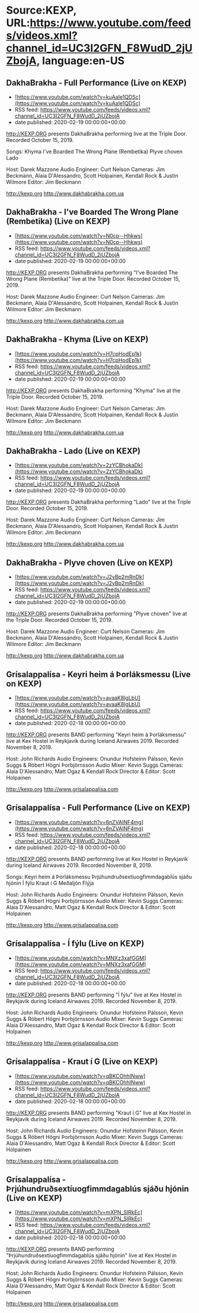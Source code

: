 # Source:KEXP, URL:https://www.youtube.com/feeds/videos.xml?channel_id=UC3I2GFN_F8WudD_2jUZbojA, language:en-US

## DakhaBrakha - Full Performance (Live on KEXP)
 - [https://www.youtube.com/watch?v=kuAaIe1QDSc](https://www.youtube.com/watch?v=kuAaIe1QDSc)
 - RSS feed: https://www.youtube.com/feeds/videos.xml?channel_id=UC3I2GFN_F8WudD_2jUZbojA
 - date published: 2020-02-19 00:00:00+00:00

http://KEXP.ORG presents DakhaBrakha performing live at the Triple Door. Recorded October 15, 2019.

Songs:
Khyma
I've Boarded The Wrong Plane (Rembetika)
Plyve choven
Lado

Host: Darek Mazzone
Audio Engineer: Curt Nelson
Cameras: Jim Beckmann, Alaia D'Alessandro, Scott Holpainen, Kendall Rock & Justin Wilmore
Editor: Jim Beckmann

http://kexp.org
http://www.dakhabrakha.com.ua

## DakhaBrakha - I've Boarded The Wrong Plane (Rembetika) (Live on KEXP)
 - [https://www.youtube.com/watch?v=N0cp--Hhkws](https://www.youtube.com/watch?v=N0cp--Hhkws)
 - RSS feed: https://www.youtube.com/feeds/videos.xml?channel_id=UC3I2GFN_F8WudD_2jUZbojA
 - date published: 2020-02-19 00:00:00+00:00

http://KEXP.ORG presents DakhaBrakha performing "I've Boarded The Wrong Plane (Rembetika)" live at the Triple Door. Recorded October 15, 2019.

Host: Darek Mazzone
Audio Engineer: Curt Nelson
Cameras: Jim Beckmann, Alaia D'Alessandro, Scott Holpainen, Kendall Rock & Justin Wilmore
Editor: Jim Beckmann

http://kexp.org
http://www.dakhabrakha.com.ua

## DakhaBrakha - Khyma (Live on KEXP)
 - [https://www.youtube.com/watch?v=H7cpHodEp1k](https://www.youtube.com/watch?v=H7cpHodEp1k)
 - RSS feed: https://www.youtube.com/feeds/videos.xml?channel_id=UC3I2GFN_F8WudD_2jUZbojA
 - date published: 2020-02-19 00:00:00+00:00

http://KEXP.ORG presents DakhaBrakha performing "Khyma" live at the Triple Door. Recorded October 15, 2019.

Host: Darek Mazzone
Audio Engineer: Curt Nelson
Cameras: Jim Beckmann, Alaia D'Alessandro, Scott Holpainen, Kendall Rock & Justin Wilmore
Editor: Jim Beckmann

http://kexp.org
http://www.dakhabrakha.com.ua

## DakhaBrakha - Lado (Live on KEXP)
 - [https://www.youtube.com/watch?v=2zYCBhokaDk](https://www.youtube.com/watch?v=2zYCBhokaDk)
 - RSS feed: https://www.youtube.com/feeds/videos.xml?channel_id=UC3I2GFN_F8WudD_2jUZbojA
 - date published: 2020-02-19 00:00:00+00:00

http://KEXP.ORG presents DakhaBrakha performing "Lado" live at the Triple Door. Recorded October 15, 2019.

Host: Darek Mazzone
Audio Engineer: Curt Nelson
Cameras: Jim Beckmann, Alaia D'Alessandro, Scott Holpainen, Kendall Rock & Justin Wilmore
Editor: Jim Beckmann

http://kexp.org
http://www.dakhabrakha.com.ua

## DakhaBrakha - Plyve choven (Live on KEXP)
 - [https://www.youtube.com/watch?v=J2vBp2mRnDk](https://www.youtube.com/watch?v=J2vBp2mRnDk)
 - RSS feed: https://www.youtube.com/feeds/videos.xml?channel_id=UC3I2GFN_F8WudD_2jUZbojA
 - date published: 2020-02-19 00:00:00+00:00

http://KEXP.ORG presents DakhaBrakha performing "Plyve choven" live at the Triple Door. Recorded October 15, 2019.

Host: Darek Mazzone
Audio Engineer: Curt Nelson
Cameras: Jim Beckmann, Alaia D'Alessandro, Scott Holpainen, Kendall Rock & Justin Wilmore
Editor: Jim Beckmann

http://kexp.org
http://www.dakhabrakha.com.ua

## Grísalappalísa -  Keyri heim á Þorláksmessu (Live on KEXP)
 - [https://www.youtube.com/watch?v=avaaK8lgLbU](https://www.youtube.com/watch?v=avaaK8lgLbU)
 - RSS feed: https://www.youtube.com/feeds/videos.xml?channel_id=UC3I2GFN_F8WudD_2jUZbojA
 - date published: 2020-02-18 00:00:00+00:00

http://KEXP.ORG presents BAND performing "Keyri heim á Þorláksmessu" live at Kex Hostel in Reykjavik during Iceland Airwaves 2019. Recorded November 8, 2019.

Host: John Richards
Audio Engineers: Onundur Hofsteinn Pálsson, Kevin Suggs & Róbert Högni Þorbjörnsson
Audio Mixer:  Kevin Suggs
Cameras: Alaia D'Alessandro, Matt Ogaz & Kendall Rock
Director & Editor: Scott Holpainen

http://kexp.org
http://www.grisalappalisa.com

## Grísalappalísa - Full Performance (Live on KEXP)
 - [https://www.youtube.com/watch?v=6nZVAlNF4mg](https://www.youtube.com/watch?v=6nZVAlNF4mg)
 - RSS feed: https://www.youtube.com/feeds/videos.xml?channel_id=UC3I2GFN_F8WudD_2jUZbojA
 - date published: 2020-02-18 00:00:00+00:00

http://KEXP.ORG presents BAND performing live at Kex Hostel in Reykjavik during Iceland Airwaves 2019. Recorded November 8, 2019.

Songs:
Keyri heim á Þorláksmessu
Þrjúhundruðsextíuogfimmdagablús sjáðu hjónin
Í fýlu
Kraut í G
Meðaljón
Flýja

Host: John Richards
Audio Engineers: Onundur Hofsteinn Pálsson, Kevin Suggs & Róbert Högni Þorbjörnsson
Audio Mixer:  Kevin Suggs
Cameras: Alaia D'Alessandro, Matt Ogaz & Kendall Rock
Director & Editor: Scott Holpainen

http://kexp.org
http://www.grisalappalisa.com

## Grísalappalísa - Í fýlu (Live on KEXP)
 - [https://www.youtube.com/watch?v=MNXz3xafGGM](https://www.youtube.com/watch?v=MNXz3xafGGM)
 - RSS feed: https://www.youtube.com/feeds/videos.xml?channel_id=UC3I2GFN_F8WudD_2jUZbojA
 - date published: 2020-02-18 00:00:00+00:00

http://KEXP.ORG presents BAND performing "Í fýlu" live at Kex Hostel in Reykjavik during Iceland Airwaves 2019. Recorded November 8, 2019.

Host: John Richards
Audio Engineers: Onundur Hofsteinn Pálsson, Kevin Suggs & Róbert Högni Þorbjörnsson
Audio Mixer:  Kevin Suggs
Cameras: Alaia D'Alessandro, Matt Ogaz & Kendall Rock
Director & Editor: Scott Holpainen

http://kexp.org
http://www.grisalappalisa.com

## Grísalappalísa - Kraut í G (Live on KEXP)
 - [https://www.youtube.com/watch?v=qBKCOhhINww](https://www.youtube.com/watch?v=qBKCOhhINww)
 - RSS feed: https://www.youtube.com/feeds/videos.xml?channel_id=UC3I2GFN_F8WudD_2jUZbojA
 - date published: 2020-02-18 00:00:00+00:00

http://KEXP.ORG presents BAND performing "Kraut í G" live at Kex Hostel in Reykjavik during Iceland Airwaves 2019. Recorded November 8, 2019.

Host: John Richards
Audio Engineers: Onundur Hofsteinn Pálsson, Kevin Suggs & Róbert Högni Þorbjörnsson
Audio Mixer:  Kevin Suggs
Cameras: Alaia D'Alessandro, Matt Ogaz & Kendall Rock
Director & Editor: Scott Holpainen

http://kexp.org
http://www.grisalappalisa.com

## Grísalappalísa - Þrjúhundruðsextíuogfimmdagablús sjáðu hjónin (Live on KEXP)
 - [https://www.youtube.com/watch?v=mXPN_SlRkEc](https://www.youtube.com/watch?v=mXPN_SlRkEc)
 - RSS feed: https://www.youtube.com/feeds/videos.xml?channel_id=UC3I2GFN_F8WudD_2jUZbojA
 - date published: 2020-02-18 00:00:00+00:00

http://KEXP.ORG presents BAND performing "Þrjúhundruðsextíuogfimmdagablús sjáðu hjónin" live at Kex Hostel in Reykjavik during Iceland Airwaves 2019. Recorded November 8, 2019.

Host: John Richards
Audio Engineers: Onundur Hofsteinn Pálsson, Kevin Suggs & Róbert Högni Þorbjörnsson
Audio Mixer:  Kevin Suggs
Cameras: Alaia D'Alessandro, Matt Ogaz & Kendall Rock
Director & Editor: Scott Holpainen

http://kexp.org
http://www.grisalappalisa.com

